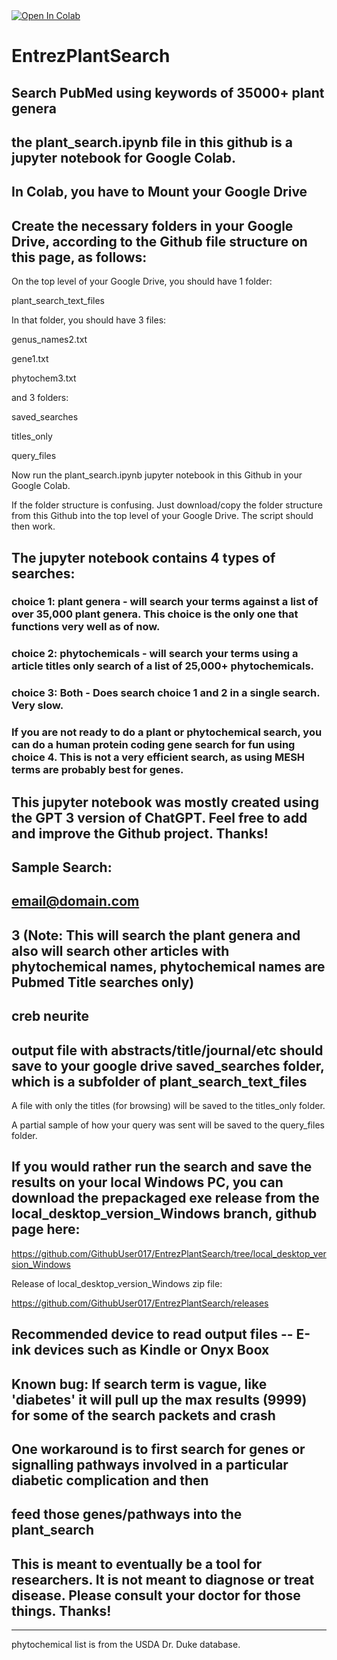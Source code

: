 <a target="_blank" href="https://colab.research.google.com/github/GithubUser017/EntrezPlantSearch/blob/main/plant_search.ipynb">
  <img src="https://colab.research.google.com/assets/colab-badge.svg" alt="Open In Colab"/>
</a>

# EntrezPlantSearch
## Search PubMed using keywords of 35000+ plant genera
## the plant_search.ipynb file in this github is a jupyter notebook for Google Colab.
## In Colab, you have to Mount your Google Drive


## Create the necessary folders in your Google Drive, according to the Github file structure on this page, as follows:

On the top level of your Google Drive, you should have 1 folder:

plant_search_text_files 

In that folder, you should have 3 files:

genus_names2.txt

gene1.txt

phytochem3.txt


and 3 folders:

saved_searches

titles_only

query_files

Now run the plant_search.ipynb jupyter notebook in this Github in your Google Colab.

If the folder structure is confusing. Just download/copy the folder structure from this Github into the top level of your Google Drive. The script should then work.

## The jupyter notebook contains 4 types of searches:

### choice 1: plant genera - will search your terms against a list of over 35,000 plant genera. This choice is the only one that functions very well as of now.

### choice 2: phytochemicals - will search your terms using a article titles only search of a list of  25,000+ phytochemicals.

### choice 3: Both - Does search choice 1 and 2 in a single search. Very slow.

### If you are not ready to do a plant or phytochemical search, you can do a human protein coding gene search for fun using choice 4. This is not a very efficient search, as using MESH  terms are probably best for genes.



## This jupyter notebook was mostly created using the GPT 3 version of ChatGPT. Feel free to add and improve the Github project. Thanks!


## Sample Search:
## email@domain.com
## 3 (Note: This will search the plant genera and also will search other articles with phytochemical names, phytochemical names are Pubmed Title searches only)
## creb neurite
## output file with abstracts/title/journal/etc should save to your google drive saved_searches folder, which is a subfolder of plant_search_text_files
   
   A file with only the titles (for browsing) will be saved to the titles_only folder. 
   
   A partial sample of how your query was sent will be saved to the query_files folder.
   
## If you would rather run the search and save the results on your local Windows PC, you can download the prepackaged exe release from the local_desktop_version_Windows branch, github page here:

https://github.com/GithubUser017/EntrezPlantSearch/tree/local_desktop_version_Windows

Release of local_desktop_version_Windows zip file:

https://github.com/GithubUser017/EntrezPlantSearch/releases

## Recommended device to read output files -- E-ink devices such as Kindle or Onyx Boox

## Known bug: If search term is vague, like 'diabetes' it will pull up the max results (9999) for some of the search packets and crash
## One workaround is to first search for genes or signalling pathways involved in a particular diabetic complication and then
## feed those genes/pathways into the plant_search

## This is meant to eventually be a tool for researchers. It is not meant to diagnose or treat disease. Please consult your doctor for those things. Thanks!
------------------------------------------------
phytochemical list is from the USDA Dr. Duke database.
